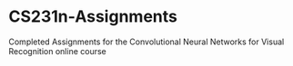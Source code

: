 # CS231n-Assignments
Completed Assignments for the Convolutional Neural Networks for Visual Recognition online course
